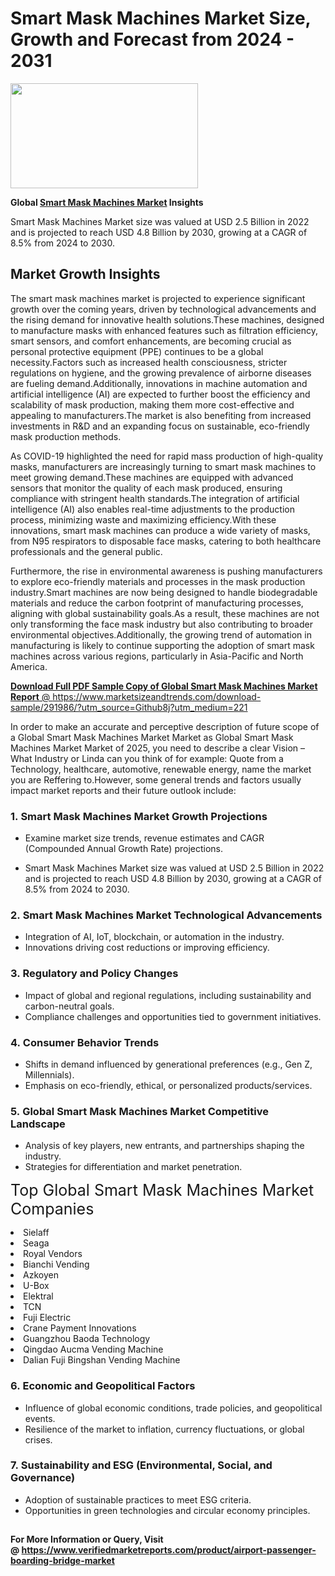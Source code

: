 <H1>Smart Mask Machines Market Size, Growth and Forecast from 2024 - 2031</H1><img class="aligncenter size-medium wp-image-584254" src="https://thirdeyenews.in/wp-content/uploads/2024/09/Global-Market-Research-300x168.jpeg" alt="" width="300" height="168" /><p><strong>Global&nbsp;<a href="https://www.marketsizeandtrends.com/download-sample/291986/?utm_source=Github8j?utm_medium=221">Smart Mask Machines Market</a> Insights</strong></p><p>Smart Mask Machines Market size was valued at USD 2.5 Billion in 2022 and is projected to reach USD 4.8 Billion by 2030, growing at a CAGR of 8.5% from 2024 to 2030.</p><p><h2>Market Growth Insights</h2> <p>The smart mask machines market is projected to experience significant growth over the coming years, driven by technological advancements and the rising demand for innovative health solutions.These machines, designed to manufacture masks with enhanced features such as filtration efficiency, smart sensors, and comfort enhancements, are becoming crucial as personal protective equipment (PPE) continues to be a global necessity.Factors such as increased health consciousness, stricter regulations on hygiene, and the growing prevalence of airborne diseases are fueling demand.Additionally, innovations in machine automation and artificial intelligence (AI) are expected to further boost the efficiency and scalability of mask production, making them more cost-effective and appealing to manufacturers.The market is also benefiting from increased investments in R&D and an expanding focus on sustainable, eco-friendly mask production methods.</p> <p><a href="#"></a></p> <p>As COVID-19 highlighted the need for rapid mass production of high-quality masks, manufacturers are increasingly turning to smart mask machines to meet growing demand.These machines are equipped with advanced sensors that monitor the quality of each mask produced, ensuring compliance with stringent health standards.The integration of artificial intelligence (AI) also enables real-time adjustments to the production process, minimizing waste and maximizing efficiency.With these innovations, smart mask machines can produce a wide variety of masks, from N95 respirators to disposable face masks, catering to both healthcare professionals and the general public.</p> <p>Furthermore, the rise in environmental awareness is pushing manufacturers to explore eco-friendly materials and processes in the mask production industry.Smart machines are now being designed to handle biodegradable materials and reduce the carbon footprint of manufacturing processes, aligning with global sustainability goals.As a result, these machines are not only transforming the face mask industry but also contributing to broader environmental objectives.Additionally, the growing trend of automation in manufacturing is likely to continue supporting the adoption of smart mask machines across various regions, particularly in Asia-Pacific and North America.</p> <p><a href="#"></p><p><span class=""><strong>Download Full PDF Sample Copy of Global Smart Mask Machines Market Report</strong> @ <a href="https://www.marketsizeandtrends.com/download-sample/291986/?utm_source=Github8j?utm_medium=221" target="_blank">https://www.marketsizeandtrends.com/download-sample/291986/?utm_source=Github8j?utm_medium=221</a></span></p><p>In order to make an accurate and perceptive description of future scope of a Global&nbsp;Smart Mask Machines Market Market as Global&nbsp;Smart Mask Machines Market Market of 2025, you need to describe a clear Vision &ndash; What Industry or Linda can you think of for example: Quote from a Technology, healthcare, automotive, renewable energy, name the market you are Reffering to.However, some general trends and factors usually impact market reports and their future outlook include:</p><h3>1.&nbsp;<strong>Smart Mask Machines Market Growth Projections</strong></h3><ul><li>Examine market size trends, revenue estimates and CAGR (Compounded Annual Growth Rate) projections.</li><li><p>Smart Mask Machines Market size was valued at USD 2.5 Billion in 2022 and is projected to reach USD 4.8 Billion by 2030, growing at a CAGR of 8.5% from 2024 to 2030.</p></li></ul><h3>2.&nbsp;<strong>Smart Mask Machines Market Technological Advancements</strong></h3><ul><li>Integration of AI, IoT, blockchain, or automation in the industry.</li><li>Innovations driving cost reductions or improving efficiency.</li></ul><h3>3.&nbsp;<strong>Regulatory and Policy Changes</strong></h3><ul><li>Impact of global and regional regulations, including sustainability and carbon-neutral goals.</li><li>Compliance challenges and opportunities tied to government initiatives.</li></ul><h3>4.&nbsp;<strong>Consumer Behavior Trends</strong></h3><ul><li>Shifts in demand influenced by generational preferences (e.g., Gen Z, Millennials).</li><li>Emphasis on eco-friendly, ethical, or personalized products/services.</li></ul><h3>5.&nbsp;<strong>Global Smart Mask Machines Market Competitive Landscape</strong></h3><ul><li>Analysis of key players, new entrants, and partnerships shaping the industry.</li><li>Strategies for differentiation and market penetration.</li></ul><p data-pm-slice="1 1 []"><span style="color: inherit; font-family: inherit; font-size: 25px;">Top Global Smart Mask Machines Market Companies</span></p><div class="" data-test-id=""><p><li>Sielaff</li><li> Seaga</li><li> Royal Vendors</li><li> Bianchi Vending</li><li> Azkoyen</li><li> U-Box</li><li> Elektral</li><li> TCN</li><li> Fuji Electric</li><li> Crane Payment Innovations</li><li> Guangzhou Baoda Technology</li><li> Qingdao Aucma Vending Machine</li><li> Dalian Fuji Bingshan Vending Machine</li></p></div><h3>6.&nbsp;<strong>Economic and Geopolitical Factors</strong></h3><ul><li>Influence of global economic conditions, trade policies, and geopolitical events.</li><li>Resilience of the market to inflation, currency fluctuations, or global crises.</li></ul><h3>7.&nbsp;<strong>Sustainability and ESG (Environmental, Social, and Governance)</strong></h3><ul><li>Adoption of sustainable practices to meet ESG criteria.</li><li>Opportunities in green technologies and circular economy principles.</li></ul><h2><strong style="font-size: 14px;">For More Information or Query, Visit @&nbsp;</strong><a style="background-color: #ffffff; font-size: 14px;" href="https://www.marketsizeandtrends.com/report/smart-mask-machines-market/" target="_blank">https://www.verifiedmarketreports.com/product/airport-passenger-boarding-bridge-market</a></h2>
